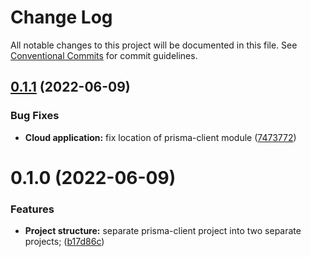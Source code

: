 # Change Log

All notable changes to this project will be documented in this file.
See [Conventional Commits](https://conventionalcommits.org) for commit guidelines.

## [0.1.1](https://github.com/artem-korolev/prismajs-mongodb-graphql-aws-lambda-starter-kit/compare/api@0.1.0...api@0.1.1) (2022-06-09)


### Bug Fixes

* **Cloud application:** fix location of prisma-client module ([7473772](https://github.com/artem-korolev/prismajs-mongodb-graphql-aws-lambda-starter-kit/commit/7473772a44aa9ebaae3b766767a71280c463f4e8))





# 0.1.0 (2022-06-09)


### Features

* **Project structure:** separate prisma-client project into two separate projects; ([b17d86c](https://github.com/artem-korolev/prismajs-mongodb-graphql-aws-lambda-starter-kit/commit/b17d86ca2da878abe891e3d05a72b8c4fdf736ed))
